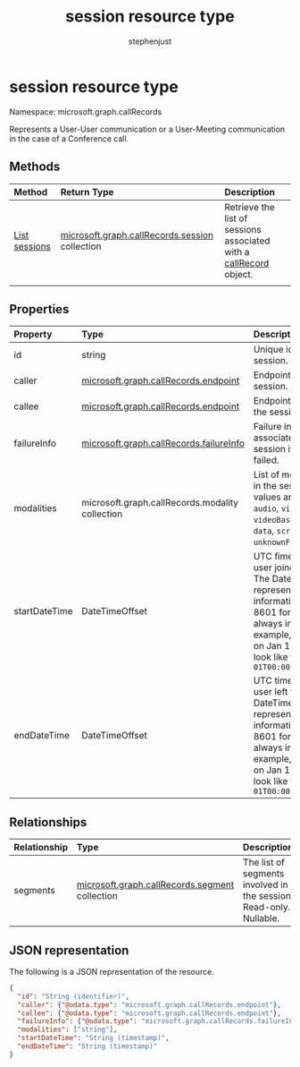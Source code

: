 ﻿---
title: "session resource type"
description: "The session type"
localization_priority: Normal
author: "stephenjust"
ms.prod: "cloud-communications"
doc_type: "resourcePageType"
---

# session resource type

Namespace: microsoft.graph.callRecords

Represents a User-User communication or a User-Meeting communication
in the case of a Conference call.

## Methods

| Method                                              | Return Type                                                              | Description                                                                                     |
| :-------------------------------------------------- | :----------------------------------------------------------------------- | :---------------------------------------------------------------------------------------------- |
| [List sessions](../api/callrecords-session-list.md) | [microsoft.graph.callRecords.session](callrecords-session.md) collection | Retrieve the list of sessions associated with a [callRecord](callrecords-callrecord.md) object. |
|                                                     |                                                                          |                                                                                                 |

## Properties

| Property      | Type                                                                  | Description                                                                                                                                                                                                                                            |
| :------------ | :-------------------------------------------------------------------- | :----------------------------------------------------------------------------------------------------------------------------------------------------------------------------------------------------------------------------------------------------- |
| id            | string                                                                | Unique identifier for the session. Read-only.                                                                                                                                                                                                          |
| caller        | [microsoft.graph.callRecords.endpoint](callrecords-endpoint.md)       | Endpoint that initiated the session.                                                                                                                                                                                                                   |
| callee        | [microsoft.graph.callRecords.endpoint](callrecords-endpoint.md)       | Endpoint that answered the session.                                                                                                                                                                                                                    |
| failureInfo   | [microsoft.graph.callRecords.failureInfo](callrecords-failureinfo.md) | Failure information associated with the session if the session failed.                                                                                                                                                                                 |
| modalities    | microsoft.graph.callRecords.modality collection                       | List of modalities present in the session. Possible values are: `unknown`, `audio`, `video`, `videoBasedScreenSharing`, `data`, `screenSharing`, `unknownFutureValue`.                                                                                 |
| startDateTime | DateTimeOffset                                                        | UTC fime when the first user joined the session. The DateTimeOffset type represents date and time information using ISO 8601 format and is always in UTC time. For example, midnight UTC on Jan 1, 2014 would look like this: `'2014-01-01T00:00:00Z'` |
| endDateTime   | DateTimeOffset                                                        | UTC time when the last user left the session. The DateTimeOffset type represents date and time information using ISO 8601 format and is always in UTC time. For example, midnight UTC on Jan 1, 2014 would look like this: `'2014-01-01T00:00:00Z'`    |

## Relationships

| Relationship | Type                                                                     | Description                                                        |
| :----------- | :----------------------------------------------------------------------- | :----------------------------------------------------------------- |
| segments     | [microsoft.graph.callRecords.segment](callrecords-segment.md) collection | The list of segments involved in the session. Read-only. Nullable. |

## JSON representation

The following is a JSON representation of the resource.

<!-- {
  "blockType": "resource",
  "optionalProperties": [

  ],
  "@odata.type": "microsoft.graph.callRecords.session",
  "baseType": "",
  "keyProperty": "id"
}-->

```json
{
  "id": "String (identifier)",
  "caller": {"@odata.type": "microsoft.graph.callRecords.endpoint"},
  "callee": {"@odata.type": "microsoft.graph.callRecords.endpoint"},
  "failureInfo": {"@odata.type": "microsoft.graph.callRecords.failureInfo"},
  "modalities": ["string"],
  "startDateTime": "String (timestamp)",
  "endDateTime": "String (timestamp)"
}
```

<!-- uuid: 16cd6b66-4b1a-43a1-adaf-3a886856ed98
2019-02-04 14:57:30 UTC -->

<!-- {
  "type": "#page.annotation",
  "description": "session resource",
  "keywords": "",
  "section": "documentation",
  "tocPath": ""
}-->
